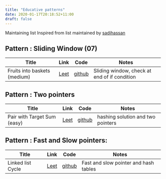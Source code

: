 ```yaml
---
title: "Educative patterns"
date: 2020-01-17T20:18:52+11:00
draft: false
---
```


Maintaining list Inspired from list maintained by [sadihassan](https://sadihassan.github.io/leetlist/educative_pattern.html)

## Pattern : Sliding Window (07)

| Title | Link| Code | Notes |
| ------ | ---- |------ | -----------|
| Fruits into baskets (medium) |[Leet](https://leetcode.com/problems/fruit-into-baskets/) | [github](https://github.com/gauravaror/programming/blob/master/fruit_in_basket.py) | Sliding window, check at end of if condition |


## Pattern : Two pointers

| Title | Link | Code  | Notes |
| ----- | ---- | ---- |  ----- |
| Pair with Target Sum (easy) | [Leet](https://leetcode.com/problems/two-sum/) | [github](https://github.com/gauravaror/programming/blob/master/two_sums.py) |hashing solution and two pointers |


## Pattern : Fast and Slow pointers:

| Title | Link | Code  | Notes |
| ----- | ---- | ---- |  ----- |
| Linked list Cycle | [Leet](https://leetcode.com/problems/linked-list-cycle/) | [github](https://github.com/gauravaror/programming/blob/master/linked_list_cycle.py) | Fast and slow pointer and hash tables |

